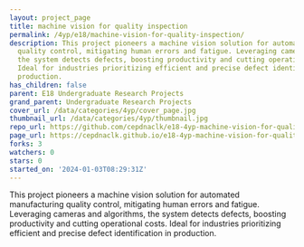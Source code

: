 ```yaml
---
layout: project_page
title: machine vision for quality inspection
permalink: /4yp/e18/machine-vision-for-quality-inspection/
description: This project pioneers a machine vision solution for automated manufacturing
  quality control, mitigating human errors and fatigue. Leveraging cameras and algorithms,
  the system detects defects, boosting productivity and cutting operational costs.
  Ideal for industries prioritizing efficient and precise defect identification in
  production.
has_children: false
parent: E18 Undergraduate Research Projects
grand_parent: Undergraduate Research Projects
cover_url: /data/categories/4yp/cover_page.jpg
thumbnail_url: /data/categories/4yp/thumbnail.jpg
repo_url: https://github.com/cepdnaclk/e18-4yp-machine-vision-for-quality-inspection
page_url: https://cepdnaclk.github.io/e18-4yp-machine-vision-for-quality-inspection
forks: 3
watchers: 0
stars: 0
started_on: '2024-01-03T08:29:31Z'
---
```


This project pioneers a machine vision solution for automated manufacturing quality control, mitigating human errors and fatigue. Leveraging cameras and algorithms, the system detects defects, boosting productivity and cutting operational costs. Ideal for industries prioritizing efficient and precise defect identification in production.